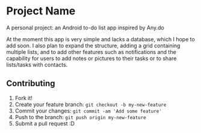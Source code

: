 
# Project Name
A personal project: an Android to-do list app inspired by Any.do

At the moment this app is very simple and lacks a database, which I hope to add soon. I also plan to expand the structure, adding a grid containing multiple lists, and to add other features such as notifications and the capability for users to add notes or pictures to their tasks or to share lists/tasks with contacts. 
## Contributing
1. Fork it!
2. Create your feature branch: `git checkout -b my-new-feature`
3. Commit your changes: `git commit -am 'Add some feature'`
4. Push to the branch: `git push origin my-new-feature`
5. Submit a pull request :D
